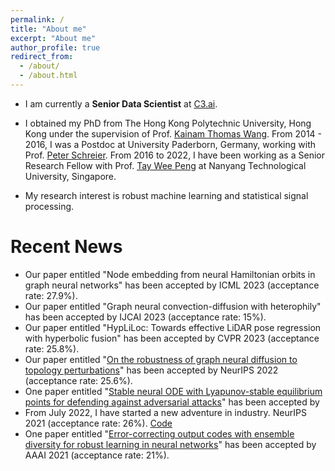 ```yaml
---
permalink: /
title: "About me"
excerpt: "About me"
author_profile: true
redirect_from: 
  - /about/
  - /about.html
---
```


* I am currently a <b>Senior Data Scientist</b> at [C3.ai](https://c3.ai/).

* I obtained my PhD from The Hong Kong Polytechnic University, Hong Kong under the supervision of Prof. [Kainam Thomas Wang](https://scholar.google.se/citations?user=kCs2aSQAAAAJ&hl=en). From 2014 - 2016, I was a Postdoc at University Paderborn, Germany, working with Prof. [Peter Schreier](https://sst-group.org/). From 2016 to 2022, I have been working as a Senior Research Fellow with Prof. [Tay Wee Peng](https://personal.ntu.edu.sg/wptay/) at Nanyang Technological University, Singapore.

* My research interest is robust machine learning and statistical signal processing.


# Recent News
* Our paper entitled "Node embedding from neural Hamiltonian orbits in graph neural networks"  has been accepted by
ICML 2023 (acceptance rate: 27.9%).
* Our paper entitled "Graph neural convection-diffusion with heterophily"  has been accepted by
IJCAI 2023 (acceptance rate: 15%).
* Our paper entitled "HypLiLoc: Towards effective LiDAR pose regression with hyperbolic fusion"  has been accepted by
CVPR 2023 (acceptance rate: 25.8%).
* Our paper entitled "[On the robustness of graph neural diffusion to topology perturbations](https://arxiv.org/abs/2209.07754)"  has been accepted by
NeurIPS 2022 (acceptance rate: 25.6%).
* One paper entitled "[Stable neural ODE with Lyapunov-stable equilibrium points for defending against adversarial attacks](https://arxiv.org/abs/2110.12976)" has been accepted by 
* From July 2022, I have started a new adventure in industry.
NeurIPS 2021 (acceptance rate: 26%). [Code](https://github.com/kangqiyu/SODEF)
* One paper entitled "[Error-correcting output codes with ensemble diversity for robust learning in neural networks](https://arxiv.org/abs/1912.00181)" has been accepted by AAAI 2021 (acceptance rate: 21%).


